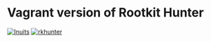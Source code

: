 # Vagrant version of Rootkit Hunter
[![Inuits](https://pbs.twimg.com/profile_images/2632907428/49cdc6bf20e6dfde2d8f75b1a06e2dbd_normal.png)](https://inuits.eu)
[![rkhunter](https://github.com/Karen09/vagrant-rkhunter/blob/master/docs/Rkhunter.jpg)](http://rkhunter.sourceforge.net)